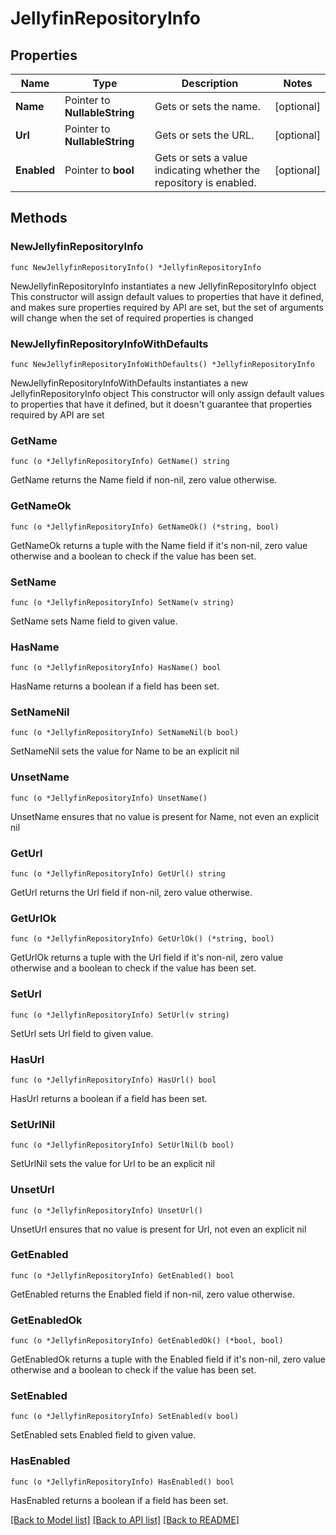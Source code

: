 # JellyfinRepositoryInfo

## Properties

Name | Type | Description | Notes
------------ | ------------- | ------------- | -------------
**Name** | Pointer to **NullableString** | Gets or sets the name. | [optional] 
**Url** | Pointer to **NullableString** | Gets or sets the URL. | [optional] 
**Enabled** | Pointer to **bool** | Gets or sets a value indicating whether the repository is enabled. | [optional] 

## Methods

### NewJellyfinRepositoryInfo

`func NewJellyfinRepositoryInfo() *JellyfinRepositoryInfo`

NewJellyfinRepositoryInfo instantiates a new JellyfinRepositoryInfo object
This constructor will assign default values to properties that have it defined,
and makes sure properties required by API are set, but the set of arguments
will change when the set of required properties is changed

### NewJellyfinRepositoryInfoWithDefaults

`func NewJellyfinRepositoryInfoWithDefaults() *JellyfinRepositoryInfo`

NewJellyfinRepositoryInfoWithDefaults instantiates a new JellyfinRepositoryInfo object
This constructor will only assign default values to properties that have it defined,
but it doesn't guarantee that properties required by API are set

### GetName

`func (o *JellyfinRepositoryInfo) GetName() string`

GetName returns the Name field if non-nil, zero value otherwise.

### GetNameOk

`func (o *JellyfinRepositoryInfo) GetNameOk() (*string, bool)`

GetNameOk returns a tuple with the Name field if it's non-nil, zero value otherwise
and a boolean to check if the value has been set.

### SetName

`func (o *JellyfinRepositoryInfo) SetName(v string)`

SetName sets Name field to given value.

### HasName

`func (o *JellyfinRepositoryInfo) HasName() bool`

HasName returns a boolean if a field has been set.

### SetNameNil

`func (o *JellyfinRepositoryInfo) SetNameNil(b bool)`

 SetNameNil sets the value for Name to be an explicit nil

### UnsetName
`func (o *JellyfinRepositoryInfo) UnsetName()`

UnsetName ensures that no value is present for Name, not even an explicit nil
### GetUrl

`func (o *JellyfinRepositoryInfo) GetUrl() string`

GetUrl returns the Url field if non-nil, zero value otherwise.

### GetUrlOk

`func (o *JellyfinRepositoryInfo) GetUrlOk() (*string, bool)`

GetUrlOk returns a tuple with the Url field if it's non-nil, zero value otherwise
and a boolean to check if the value has been set.

### SetUrl

`func (o *JellyfinRepositoryInfo) SetUrl(v string)`

SetUrl sets Url field to given value.

### HasUrl

`func (o *JellyfinRepositoryInfo) HasUrl() bool`

HasUrl returns a boolean if a field has been set.

### SetUrlNil

`func (o *JellyfinRepositoryInfo) SetUrlNil(b bool)`

 SetUrlNil sets the value for Url to be an explicit nil

### UnsetUrl
`func (o *JellyfinRepositoryInfo) UnsetUrl()`

UnsetUrl ensures that no value is present for Url, not even an explicit nil
### GetEnabled

`func (o *JellyfinRepositoryInfo) GetEnabled() bool`

GetEnabled returns the Enabled field if non-nil, zero value otherwise.

### GetEnabledOk

`func (o *JellyfinRepositoryInfo) GetEnabledOk() (*bool, bool)`

GetEnabledOk returns a tuple with the Enabled field if it's non-nil, zero value otherwise
and a boolean to check if the value has been set.

### SetEnabled

`func (o *JellyfinRepositoryInfo) SetEnabled(v bool)`

SetEnabled sets Enabled field to given value.

### HasEnabled

`func (o *JellyfinRepositoryInfo) HasEnabled() bool`

HasEnabled returns a boolean if a field has been set.


[[Back to Model list]](../README.md#documentation-for-models) [[Back to API list]](../README.md#documentation-for-api-endpoints) [[Back to README]](../README.md)


